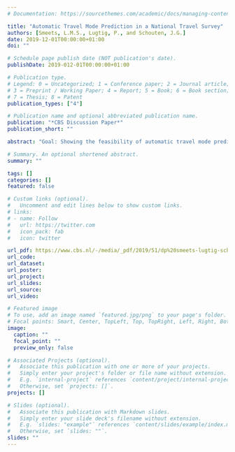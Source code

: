 ```yaml
---
# Documentation: https://sourcethemes.com/academic/docs/managing-content/

title: "Automatic Travel Mode Prediction in a National Travel Survey"
authors: [Smeets, L.M.S., Lugtig, P., and Schouten, J.G.]
date: 2019-12-01T00:00:00+01:00
doi: ""

# Schedule page publish date (NOT publication's date).
publishDate: 2019-012-01T00:00:00+01:00

# Publication type.
# Legend: 0 = Uncategorized; 1 = Conference paper; 2 = Journal article;
# 3 = Preprint / Working Paper; 4 = Report; 5 = Book; 6 = Book section;
# 7 = Thesis; 8 = Patent
publication_types: ["4"]

# Publication name and optional abbreviated publication name.
publication: "*CBS Discussion Paper*"
publication_short: ""

abstract: "Goal: Showing the feasibility of automatic travel mode prediction using smartphone location data in a national travel survey. Data collection: In the fall of 2018, 1,902 respondents were randomly sampled from the Dutch population to participate in a smartphone-based travel study. A purpose-built app that collected location data and generated a diary of stops and trips was used. For the trips, respondents could label which travel mode they used. Of the respondents, 517 completed data collection for at least 7 days and a total 18,414 trips were collected, of which 5,641 were labelled. Method: Every trip consists of a string of chronological ordered GPS points. From these points, trip-level features were engineered, such as average speed. Context-location data, such as the location of public transport stops, was then added and extra features such as how many train stations were passed during a trip were calculated. In addition, the data was enriched with respondent-level characteristics, available through Dutch registries. In total 127 features were engineered. A Random Forest Algorithm was then used to predict travel modes from these features. The transport modes distinguished are: Walking, Bike, E-bike, Car, Bus, Metro, Tram, Scooter, Train, and erroneously recorded trips. This last one is unique to this research, but inherent to app-based studies. Results: For 62% of trips the correct transport mode is predicted, when treating trips as independent events. Taking into account how often respondents used a certain transport mode increases the accuracy to 70%. Collapsing similar transport modes, such as bikes and E-bikes, also positively affects the accuracy. However, not all modes of transport can be as accurately classified."

# Summary. An optional shortened abstract.
summary: ""

tags: []
categories: []
featured: false

# Custom links (optional).
#   Uncomment and edit lines below to show custom links.
# links:
# - name: Follow
#   url: https://twitter.com
#   icon_pack: fab
#   icon: twitter

url_pdf: https://www.cbs.nl/-/media/_pdf/2019/51/dp%20smeets-lugtig-schouten%20-%20vervoermiddelpredictie.pdf
url_code:
url_dataset:
url_poster:
url_project:
url_slides:
url_source:
url_video:

# Featured image
# To use, add an image named `featured.jpg/png` to your page's folder. 
# Focal points: Smart, Center, TopLeft, Top, TopRight, Left, Right, BottomLeft, Bottom, BottomRight.
image:
  caption: ""
  focal_point: ""
  preview_only: false

# Associated Projects (optional).
#   Associate this publication with one or more of your projects.
#   Simply enter your project's folder or file name without extension.
#   E.g. `internal-project` references `content/project/internal-project/index.md`.
#   Otherwise, set `projects: []`.
projects: []

# Slides (optional).
#   Associate this publication with Markdown slides.
#   Simply enter your slide deck's filename without extension.
#   E.g. `slides: "example"` references `content/slides/example/index.md`.
#   Otherwise, set `slides: ""`.
slides: ""
---
```

